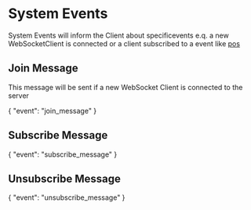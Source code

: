 # System Events

System Events will inform the Client about specificevents e.q. a new WebSocketClient is connected or a client subscribed to a event like
<a href="Location.md">pos</a>

## Join Message

This message will be sent if a new WebSocket Client is connected to the server

<code-block lang="json">
{
    "event": "join_message"
}
</code-block>

## Subscribe Message

<code-block lang="json">
{
    "event": "subscribe_message"
}
</code-block>

## Unsubscribe Message

<code-block lang="json">
{
    "event": "unsubscribe_message"
}
</code-block>